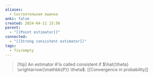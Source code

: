 ```yaml
---
aliases:
  - Состоятельная оценка
anki: false
created: 2024-04-11 15:56
parent:
  - "[[Point estimator]]"
connected:
  - "[[Strong consistent estimator]]"
tags:
  - fix/empty
---
```


> [!tip] An estimator $\hat{\theta}$ is called consistent if
$\hat{\theta} \xrightarrow{\mathbb{P}} \theta$. [[Convergence in probability]]